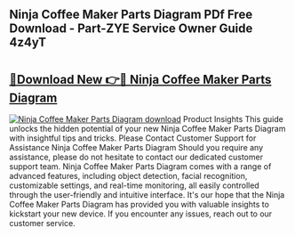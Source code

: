 ## Ninja Coffee Maker Parts Diagram PDf Free Download - Part-ZYE Service Owner Guide 4z4yT

# <h2><a href="http://dfo6d9k.blite.top/?on=Ninja+Coffee+Maker+Parts+Diagram">🔗Download New 👉🔴 Ninja Coffee Maker Parts Diagram</a></h2>

[![Ninja Coffee Maker Parts Diagram download](https://i.imgur.com/lujVjoI.png)](http://dfo6d9k.blite.top/?on=Ninja+Coffee+Maker+Parts+Diagram)
Product Insights This guide unlocks the hidden potential of your new Ninja Coffee Maker Parts Diagram with insightful tips and tricks. Please Contact Customer Support for Assistance Ninja Coffee Maker Parts Diagram Should you require any assistance, please do not hesitate to contact our dedicated customer support team. Ninja Coffee Maker Parts Diagram comes with a range of advanced features, including object detection, facial recognition, customizable settings, and real-time monitoring, all easily controlled through the user-friendly and intuitive interface. It's our hope that the Ninja Coffee Maker Parts Diagram has provided you with valuable insights to kickstart your new device. If you encounter any issues, reach out to our customer service.
